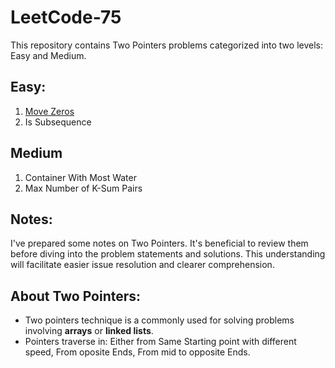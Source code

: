 # LeetCode-75

This repository contains Two Pointers problems categorized into two levels: Easy and Medium.

## Easy: 
1. [Move Zeros](https://github.com/Shubham-Nahar-Java-Coder/Leetcode-75/tree/master/Two-Pointers/Move-Zeroes)
2. Is Subsequence

## Medium
1. Container With Most Water
2. Max Number of K-Sum Pairs

## Notes:

I've prepared some notes on Two Pointers. It's beneficial to review them before diving into the problem statements and solutions. This understanding will facilitate easier issue resolution and clearer comprehension.

## About Two Pointers:

- Two pointers technique is a commonly used for solving problems involving **arrays** or **linked lists**. 
- Pointers traverse in: Either from Same Starting point with different speed, From oposite Ends, From mid to opposite Ends.
